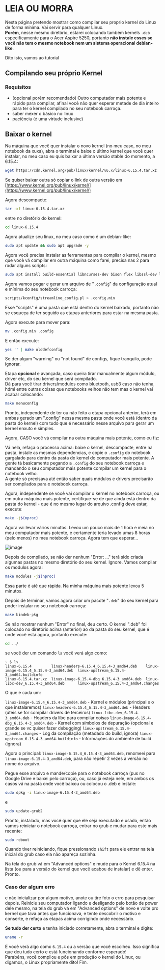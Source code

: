 # LEIA OU MORRA

Nesta página pretendo mostrar como compilar seu proprio kernel do Linux de forma mínima. Vai servir para qualquer Linux.  
**Porém**, nesse mesmo diretório, estarei colocando também kernels `.deb` especificamente para o Acer Aspire 5250, portanto **não instale esses se você não tem o mesmo notebook nem um sistema operacional debian-like**.  

Dito isto, vamos ao tutorial

## Compilando seu próprio Kernel
### Requisitos
- (opcional porém recomendado) Outro computador mais potente e rápido para compilar, afinal você não quer esperar metade de dia inteiro para ter o kernel compilado no seu notebook carroça.  
- saber mexer o básico no linux
- paciência (é uma virtude inclusive)

## Baixar o kernel
Na máquina que você quer instalar o novo kernel (no meu caso, no meu notebook da xuxa), abra o terminal e baixe o último kernel que você quer instalar, 
no meu caso eu quis baixar a última versão stable do momento, a 6.15.4:

```sh
wget https://cdn.kernel.org/pub/linux/kernel/v6.x/linux-6.15.4.tar.xz
```
Se quiser baixar outra só copiar o link de outra versão em [https://www.kernel.org/pub/linux/kernel/](https://www.kernel.org/pub/linux/kernel/)

Agora descompacte:

```sh
tar -xf linux-6.15.4.tar.xz
```
entre no diretório do kernel:
```sh
cd linux-6.15.4
```

Agora atualize seu linux, no meu caso como é um debian-like:
```sh
sudo apt update && sudo apt upgrade -y
```

Agora você precisa instalar as ferramentas para compilar o kernel, mesmo que você vá compilar em outra máquina como farei, precisa nas 2 para rodar alguns scripts:
```sh
sudo apt install build-essential libncurses-dev bison flex libssl-dev libelf-dev bc perl debhelper libdw-dev
```

Agora vamos pegar e gerar um arquivo de "`.config`" da configuração atual e mínima do seu notebook carroça:
```sh
scripts/kconfig/streamline_config.pl > .config.min
```
Esse "scripts" é uma pasta que está dentro do kernel baixado, portanto não se esqueça de ter seguido as etapas anteriores para estar na mesma pasta.  

Agora execute para mover para:

```sh
mv .config.min .config
```

E então execute:
```sh
yes '' | make olddefconfig
```

Se der algum "warning" ou "not found" de configs, fique tranquilo, pode ignorar.  

Etapa **opcional** e avançada, caso queira tirar manualmente algum módulo, driver etc, do seu kernel que será compilado.  
Dá para você tirar drivers/modulos como bluetooth, usb3 caso não tenha, hdmi entre outras coisas que notebooks velhos não tem mas o kernel vai acabar colocando:
```sh
make menuconfig
```

Pronto, independente de ter ou não feito a etapa opcional anterior, terá em ambas gerado um ".config" nessa mesma pasta onde você está (dentro da pasta do kernel) com tudo que é necessário nesse arquivo para gerar um kernel enxuto e simples.  

Agora, CASO você vá compilar na outra máquina mais potente, como eu fiz:  

Vá nela, refaça o processo acima: baixe o kernel, descompacte, entre na pasta, instale as mesmas dependencias, e copie o `.config` do notebook gargalado para dentro da pasta do kernel do computador mais potente.
A gente tá basicamente pegando a `.config` do seu notebook carroça e mandando o seu computador mais potente compilar um kernel para o notebook velho.  
A gente só precisava até então saber quais módulos e drivers precisarão ser compilados para o notebook carroça.

Agora, independente se você vai compilar o kernel no notebook carroça, ou em outra máquina mais potente, certifique-se de que ainda está dentro da pasta do kernel - que é no mesmo lugar do arquivo .config deve estar, execute:
```sh
make -j$(nproc)
```

Agora vai levar vários minutos. Levou um pouco mais de 1 hora e meia no meu computador mais potente, e certamente teria levado umas 8 horas (pelo menos) no meu notebook carroça. Agora tem que esperar...

![image](https://github.com/user-attachments/assets/1bf1a284-0a69-4f11-a9be-20ebf4a2e92d)

Depois de compilado, se não der nenhum "Error: ..." terá sido criada algumas pastas no mesmo diretório do seu kernel. Ignore. Vamos compilar os modulos agora:

```sh
make modules -j$(nproc)
```
Essa parte é até que rápida. Na minha máquina mais potente levou 5 minutos.  

Depois de terminar, vamos agora criar um pacote "`.deb`" do seu kernel para poder instalar no seu notebook carroça:

```sh
make bindeb-pkg
```

Se não mostrar nenhum "Error" no final, deu certo. O kernel ".deb" foi colocado no diretório acima (anterior) ao da pasta do seu kernel, que é onde você está agora, portanto execute:
```sh
cd ../
```

se você der um comando `ls` você verá algo como:

```
~ $ ls 
linux-6.15.4         linux-headers-6.15.4_6.15.4-3_amd64.deb    linux-image-6.15.4_6.15.4-3_amd64.deb  linux-upstream_6.15.4-3_amd64.buildinfo
linux-6.15.4.tar.xz  linux-image-6.15.4-dbg_6.15.4-3_amd64.deb  linux-libc-dev_6.15.4-3_amd64.deb      linux-upstream_6.15.4-3_amd64.changes
```
O que é cada um:

`linux-image-6.15.4_6.15.4-3_amd64.deb` -	Kernel e módulos (principal e o que instalaremos)
`linux-headers-6.15.4_6.15.4-3_amd64.deb` - Headers (úteis se for compilar drivers de terceiros)
`linux-libc-dev_6.15.4-3_amd64.deb` - Headers da libc para compilar coisas
`linux-image-6.15.4-dbg_6.15.4-3_amd64.deb` - Kernel com símbolos de depuração (opcional e grande se vc quiser fazer debugging)
`linux-upstream_6.15.4-3_amd64.changes` -	Log da compilação (metadado do build, ignora)
`linux-upstream_6.15.4-3_amd64.buildinfo` - Informações do ambiente de build (ignora)  

Agora o principal: `linux-image-6.15.4_6.15.4-3_amd64.deb`, renomeei para `linux-image-6.15.4-3_amd64.deb`, para não repetir 2 vezes a versão no nome do arquivo.  

Pegue esse arquivo e mande/copie para o notebook carroça (pus no Google Drive e baixei pelo carroça), ou, caso já esteja nele, em ambos os casos vá na pasta onde você baixou ou colocou o .deb e instale:

```sh
sudo dpkg -i linux-image-6.15.4-3_amd64.deb
```
e
```sh
sudo update-grub2
```

Pronto, instalado, mas você quer que ele seja executado e usado, então vamos reiniciar o notebook carroça, entrar no grub e mudar para este mais recente:
```sh
sudo reboot
```

Quando tiver reiniciando, fique pressionando `shift` para ele entrar na tela inicial do grub caso ela não apareça sozinha.

Na tela do grub vá em "Advanced options" e mude para o Kernel 6.15.4 na lista (ou para a versão do kernel que você acabou de instalar) e dê enter. Pronto.

### Caso der algum erro
e não inicializar por algum motivo, anote ou tire foto o erro para pesquisar depois. Reinicie seu computador ligando e desligando pelo botão de power dele mesmo, 
na tela do grub vá em "Advanced options" de novo e volte pro kernel que tava antes que funcionava, e tente descobrir o motivo e conserte, e refaça as etapas acima corrigindo onde necessário.  

**Se tudo der certo** e tenha iniciado corretamente, abra o terminal e digite:

```sh
uname -r
```

E você verá algo como `6.15.4` ou a versão que você escolheu. Isso significa que deu tudo certo e está funcionando conforme esperado!  
Parabéns, você compilou e pôs em produção o kernel do Linux, ou digamos, o Linux propriamente dito! Fim.



